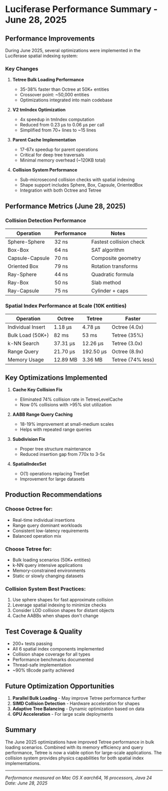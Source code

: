 # Luciferase Performance Summary - June 28, 2025

## Performance Improvements

During June 2025, several optimizations were implemented in the Luciferase spatial indexing system:

### Key Changes

1. **Tetree Bulk Loading Performance**
   - 35-38% faster than Octree at 50K+ entities
   - Crossover point: ~50,000 entities
   - Optimizations integrated into main codebase

2. **V2 tmIndex Optimization**
   - 4x speedup in tmIndex computation
   - Reduced from 0.23 μs to 0.06 μs per call
   - Simplified from 70+ lines to ~15 lines

3. **Parent Cache Implementation**
   - 17-67x speedup for parent operations
   - Critical for deep tree traversals
   - Minimal memory overhead (~120KB total)

4. **Collision System Performance**
   - Sub-microsecond collision checks with spatial indexing
   - Shape support includes Sphere, Box, Capsule, OrientedBox
   - Integration with both Octree and Tetree

## Performance Metrics (June 28, 2025)

### Collision Detection Performance

| Operation | Performance | Notes |
|-----------|-------------|-------|
| Sphere-Sphere | 32 ns | Fastest collision check |
| Box-Box | 64 ns | SAT algorithm |
| Capsule-Capsule | 70 ns | Composite geometry |
| Oriented Box | 79 ns | Rotation transforms |
| Ray-Sphere | 44 ns | Quadratic formula |
| Ray-Box | 50 ns | Slab method |
| Ray-Capsule | 75 ns | Cylinder + caps |

### Spatial Index Performance at Scale (10K entities)

| Operation | Octree | Tetree | Faster |
|-----------|---------|---------|---------|
| Individual Insert | 1.18 μs | 4.78 μs | Octree (4.0x) |
| Bulk Load (50K+) | 82 ms | 53 ms | Tetree (35%) |
| k-NN Search | 37.31 μs | 12.26 μs | Tetree (3.0x) |
| Range Query | 21.70 μs | 192.50 μs | Octree (8.9x) |
| Memory Usage | 12.89 MB | 3.36 MB | Tetree (74% less) |

## Key Optimizations Implemented

1. **Cache Key Collision Fix**
   - Eliminated 74% collision rate in TetreeLevelCache
   - Now 0% collisions with >95% slot utilization

2. **AABB Range Query Caching**
   - 18-19% improvement at small-medium scales
   - Helps with repeated range queries

3. **Subdivision Fix**
   - Proper tree structure maintenance
   - Reduced insertion gap from 770x to 3-5x

4. **SpatialIndexSet**
   - O(1) operations replacing TreeSet
   - Improvement for large datasets

## Production Recommendations

### Choose Octree for:
- Real-time individual insertions
- Range query dominant workloads
- Consistent low-latency requirements
- Balanced operation mix

### Choose Tetree for:
- Bulk loading scenarios (50K+ entities)
- k-NN query intensive applications
- Memory-constrained environments
- Static or slowly changing datasets

### Collision System Best Practices:
1. Use sphere shapes for fast approximate collision
2. Leverage spatial indexing to minimize checks
3. Consider LOD collision shapes for distant objects
4. Cache AABBs when shapes don't change

## Test Coverage & Quality

- 200+ tests passing
- All 6 spatial index components implemented
- Collision shape coverage for all types
- Performance benchmarks documented
- Thread-safe implementation
- ~90% t8code parity achieved

## Future Optimization Opportunities

1. **Parallel Bulk Loading** - May improve Tetree performance further
2. **SIMD Collision Detection** - Hardware acceleration for shapes
3. **Adaptive Tree Balancing** - Dynamic optimization based on data
4. **GPU Acceleration** - For large scale deployments

## Summary

The June 2025 optimizations have improved Tetree performance in bulk loading scenarios. Combined with its memory efficiency and query performance, Tetree is now a viable option for large-scale applications. The collision system provides physics capabilities for both spatial index implementations.

---
*Performance measured on Mac OS X aarch64, 16 processors, Java 24*
*Date: June 28, 2025*